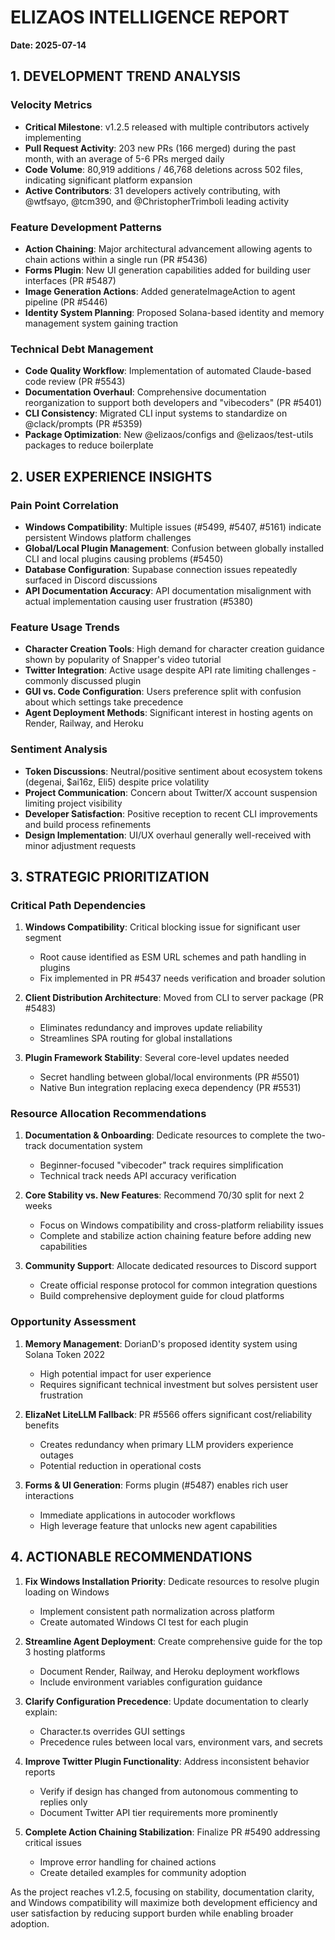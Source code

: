 # ELIZAOS INTELLIGENCE REPORT
**Date: 2025-07-14**

## 1. DEVELOPMENT TREND ANALYSIS

### Velocity Metrics
- **Critical Milestone**: v1.2.5 released with multiple contributors actively implementing
- **Pull Request Activity**: 203 new PRs (166 merged) during the past month, with an average of 5-6 PRs merged daily
- **Code Volume**: 80,919 additions / 46,768 deletions across 502 files, indicating significant platform expansion
- **Active Contributors**: 31 developers actively contributing, with @wtfsayo, @tcm390, and @ChristopherTrimboli leading activity

### Feature Development Patterns
- **Action Chaining**: Major architectural advancement allowing agents to chain actions within a single run (PR #5436)
- **Forms Plugin**: New UI generation capabilities added for building user interfaces (PR #5487)
- **Image Generation Actions**: Added generateImageAction to agent pipeline (PR #5446)
- **Identity System Planning**: Proposed Solana-based identity and memory management system gaining traction

### Technical Debt Management
- **Code Quality Workflow**: Implementation of automated Claude-based code review (PR #5543)
- **Documentation Overhaul**: Comprehensive documentation reorganization to support both developers and "vibecoders" (PR #5401)
- **CLI Consistency**: Migrated CLI input systems to standardize on @clack/prompts (PR #5359)
- **Package Optimization**: New @elizaos/configs and @elizaos/test-utils packages to reduce boilerplate

## 2. USER EXPERIENCE INSIGHTS

### Pain Point Correlation
- **Windows Compatibility**: Multiple issues (#5499, #5407, #5161) indicate persistent Windows platform challenges 
- **Global/Local Plugin Management**: Confusion between globally installed CLI and local plugins causing problems (#5450)
- **Database Configuration**: Supabase connection issues repeatedly surfaced in Discord discussions
- **API Documentation Accuracy**: API documentation misalignment with actual implementation causing user frustration (#5380)

### Feature Usage Trends
- **Character Creation Tools**: High demand for character creation guidance shown by popularity of Snapper's video tutorial
- **Twitter Integration**: Active usage despite API rate limiting challenges - commonly discussed plugin
- **GUI vs. Code Configuration**: Users preference split with confusion about which settings take precedence
- **Agent Deployment Methods**: Significant interest in hosting agents on Render, Railway, and Heroku

### Sentiment Analysis
- **Token Discussions**: Neutral/positive sentiment about ecosystem tokens (degenai, $ai16z, Eli5) despite price volatility
- **Project Communication**: Concern about Twitter/X account suspension limiting project visibility
- **Developer Satisfaction**: Positive reception to recent CLI improvements and build process refinements
- **Design Implementation**: UI/UX overhaul generally well-received with minor adjustment requests

## 3. STRATEGIC PRIORITIZATION

### Critical Path Dependencies
1. **Windows Compatibility**: Critical blocking issue for significant user segment
   - Root cause identified as ESM URL schemes and path handling in plugins
   - Fix implemented in PR #5437 needs verification and broader solution

2. **Client Distribution Architecture**: Moved from CLI to server package (PR #5483)
   - Eliminates redundancy and improves update reliability
   - Streamlines SPA routing for global installations

3. **Plugin Framework Stability**: Several core-level updates needed
   - Secret handling between global/local environments (PR #5501)
   - Native Bun integration replacing execa dependency (PR #5531)

### Resource Allocation Recommendations
1. **Documentation & Onboarding**: Dedicate resources to complete the two-track documentation system
   - Beginner-focused "vibecoder" track requires simplification
   - Technical track needs API accuracy verification

2. **Core Stability vs. New Features**: Recommend 70/30 split for next 2 weeks
   - Focus on Windows compatibility and cross-platform reliability issues
   - Complete and stabilize action chaining feature before adding new capabilities  

3. **Community Support**: Allocate dedicated resources to Discord support
   - Create official response protocol for common integration questions
   - Build comprehensive deployment guide for cloud platforms

### Opportunity Assessment
1. **Memory Management**: DorianD's proposed identity system using Solana Token 2022
   - High potential impact for user experience
   - Requires significant technical investment but solves persistent user frustration

2. **ElizaNet LiteLLM Fallback**: PR #5566 offers significant cost/reliability benefits
   - Creates redundancy when primary LLM providers experience outages
   - Potential reduction in operational costs

3. **Forms & UI Generation**: Forms plugin (#5487) enables rich user interactions
   - Immediate applications in autocoder workflows
   - High leverage feature that unlocks new agent capabilities

## 4. ACTIONABLE RECOMMENDATIONS

1. **Fix Windows Installation Priority**: Dedicate resources to resolve plugin loading on Windows
   - Implement consistent path normalization across platform
   - Create automated Windows CI test for each plugin

2. **Streamline Agent Deployment**: Create comprehensive guide for the top 3 hosting platforms
   - Document Render, Railway, and Heroku deployment workflows
   - Include environment variables configuration guidance

3. **Clarify Configuration Precedence**: Update documentation to clearly explain:
   - Character.ts overrides GUI settings
   - Precedence rules between local vars, environment vars, and secrets

4. **Improve Twitter Plugin Functionality**: Address inconsistent behavior reports
   - Verify if design has changed from autonomous commenting to replies only
   - Document Twitter API tier requirements more prominently

5. **Complete Action Chaining Stabilization**: Finalize PR #5490 addressing critical issues
   - Improve error handling for chained actions
   - Create detailed examples for community adoption

As the project reaches v1.2.5, focusing on stability, documentation clarity, and Windows compatibility will maximize both development efficiency and user satisfaction by reducing support burden while enabling broader adoption.